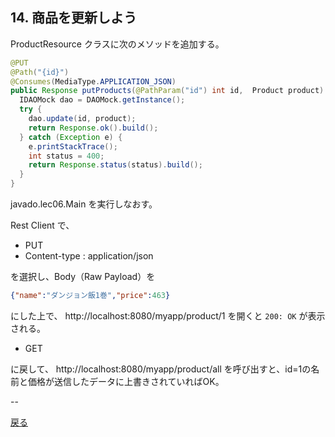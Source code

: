 ## 14. 商品を更新しよう

ProductResource クラスに次のメソッドを追加する。

```java
@PUT
@Path("{id}")
@Consumes(MediaType.APPLICATION_JSON)
public Response putProducts(@PathParam("id") int id,  Product product) {
  IDAOMock dao = DAOMock.getInstance();
  try {
    dao.update(id, product);
    return Response.ok().build();
  } catch (Exception e) {
    e.printStackTrace();
    int status = 400;
    return Response.status(status).build();
  }
}
```

javado.lec06.Main を実行しなおす。

Rest Client で、

- PUT
- Content-type : application/json

を選択し、Body（Raw Payload）を

```json
{"name":"ダンジョン飯1巻","price":463}
```

にした上で、 http://localhost:8080/myapp/product/1 を開くと `200: OK` が表示される。

- GET

に戻して、 http://localhost:8080/myapp/product/all を呼び出すと、id=1の名前と価格が送信したデータに上書きされていればOK。

--

[戻る](../README.md)
